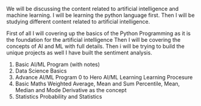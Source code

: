 We will be discussing the content related to artificial intelligence and machine learning.
I will be learning the python language first.
Then I will be studying different content related to artificial intelligence.

First of all I will covering up the basics of the Python Programming as it is the foundation for the artificial intelligence 
Then I will be covering the concepts of AI and ML with full details.
Then i will be trying to build the unique projects as well
I have built the sentiment analysis.
1. Basic AI/ML Program (with notes)
2. Data Science Basics
3. Advance AI/ML Program
0 to Hero AI/ML Learning Learning Procesure
1. Basic Maths
  Weighted Average, Mean and Sum
  Percentile, Mean, Median and Mode
  Derivative as the concept
2. Statistics
  Probability and Statistics 
